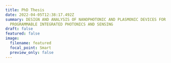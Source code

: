 ```yaml
---
title: PhD Thesis
date: 2022-04-05T12:38:17.492Z
summary: DESIGN AND ANALYSIS OF NANOPHOTONIC AND PLASMONIC DEVICES FOR
  PROGRAMMABLE INTEGRATED PHOTONICS AND SENSING
draft: false
featured: false
image:
  filename: featured
  focal_point: Smart
  preview_only: false
---
```

